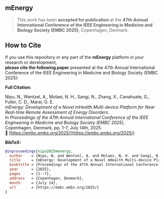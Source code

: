 ## mEnergy

> This work has been **accepted for publication** at the **47th Annual International Conference of the IEEE Engineering in Medicine and Biology Society (EMBC 2025)**, Copenhagen, Denmark.

## How to Cite

If you use this repository or any part of the **mEnergy** platform in your research or development,  
**please cite the following paper** presented at the 47th Annual International Conference of the IEEE Engineering in Medicine and Biology Society (EMBC 2025):

**Full Citation:**

Nipu, N., Wentzel, A., Molaei, N. H., Sangi, N., Zhang, X., Canahuate, G., Fuller, C. D., Marai, G. E.  
_mEnergy: Development of a Novel mHealth Multi-device Platform for Near Real-time Remote Assessment of Energy Disorders._  
In _Proceedings of the 47th Annual International Conference of the IEEE Engineering in Medicine and Biology Society (EMBC 2025)_,  
Copenhagen, Denmark, pp. 1–7, July 14th, 2025.  
🔗 [https://embc.embs.org/2025/](https://embc.embs.org/2025/)

**BibTeX:**

```bibtex
@inproceedings{nipu2025menergy,
  author    = {Nipu, N. and Wentzel, A. and Molaei, N. H. and Sangi, N. and Zhang, X. and Canahuate, G. and Fuller, C. D. and Marai, G. E.},
  title     = {mEnergy: Development of a Novel mHealth Multi-device Platform for Near Real-time Remote Assessment of Energy Disorders},
  booktitle = {Proceedings of the 47th Annual International Conference of the IEEE Engineering in Medicine and Biology Society (EMBC)},
  year      = {2025},
  pages     = {1--7},
  address   = {Copenhagen, Denmark},
  month     = {July 14},
  url       = {https://embc.embs.org/2025/}
}



```
